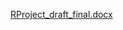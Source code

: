 [RProject_draft_final.docx](https://github.com/user-attachments/files/19593720/RProject_draft_final.docx)
